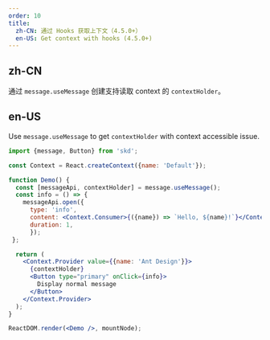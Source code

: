 ```yaml
---
order: 10
title:
  zh-CN: 通过 Hooks 获取上下文（4.5.0+）
  en-US: Get context with hooks (4.5.0+)
---
```


## zh-CN

通过 `message.useMessage` 创建支持读取 context 的 `contextHolder`。

## en-US

Use `message.useMessage` to get `contextHolder` with context accessible issue.

```jsx
import {message, Button} from 'skd';

const Context = React.createContext({name: 'Default'});

function Demo() {
  const [messageApi, contextHolder] = message.useMessage();
  const info = () => {
    messageApi.open({
      type: 'info',
      content: <Context.Consumer>{({name}) => `Hello, ${name}!`}</Context.Consumer>,
      duration: 1,
      });
 };

  return (
    <Context.Provider value={{name: 'Ant Design'}}>
      {contextHolder}
      <Button type="primary" onClick={info}>
        Display normal message
      </Button>
    </Context.Provider>
  );
}

ReactDOM.render(<Demo />, mountNode);
```
